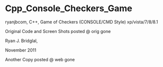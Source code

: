 Cpp_Console_Checkers_Game
=========================

ryanjbcom, C++, Game of Checkers (CONSOLE/CMD Style) xp/vista/7/8/8.1

Original Code and Screen Shots posted @ orig gone


Ryan J. Bridglal,  

November 2011


Another Copy posted @ web gone
